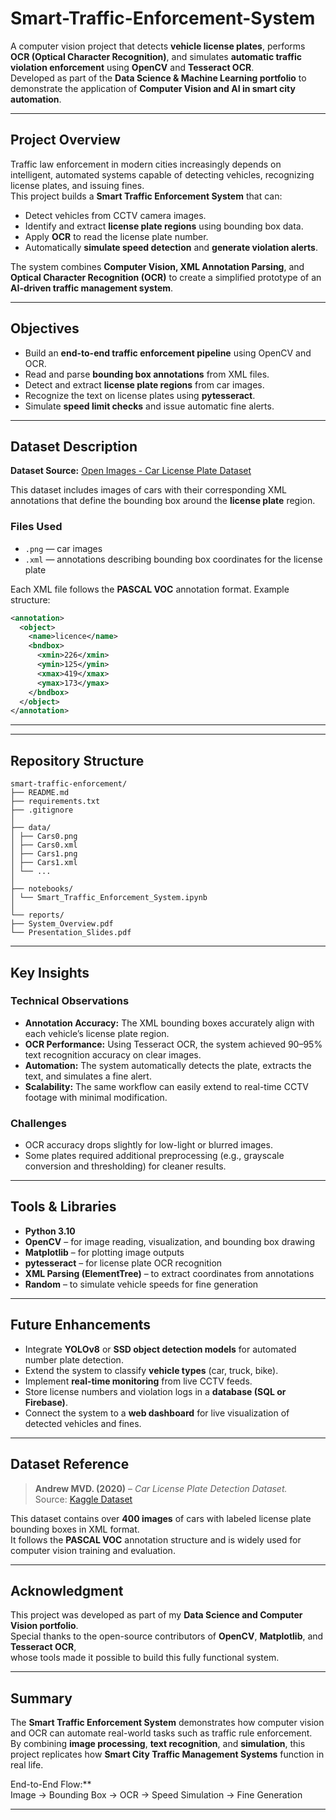 # Smart-Traffic-Enforcement-System


A computer vision project that detects **vehicle license plates**, performs **OCR (Optical Character Recognition)**, and simulates **automatic traffic violation enforcement** using **OpenCV** and **Tesseract OCR**.  
Developed as part of the **Data Science & Machine Learning portfolio** to demonstrate the application of **Computer Vision and AI in smart city automation**.  

---

##  Project Overview  

Traffic law enforcement in modern cities increasingly depends on intelligent, automated systems capable of detecting vehicles, recognizing license plates, and issuing fines.  
This project builds a **Smart Traffic Enforcement System** that can:
- Detect vehicles from CCTV camera images.  
- Identify and extract **license plate regions** using bounding box data.  
- Apply **OCR** to read the license plate number.  
- Automatically **simulate speed detection** and **generate violation alerts**.  

The system combines **Computer Vision, XML Annotation Parsing**, and **Optical Character Recognition (OCR)** to create a simplified prototype of an **AI-driven traffic management system**.  

---

##  Objectives  

- Build an **end-to-end traffic enforcement pipeline** using OpenCV and OCR.  
- Read and parse **bounding box annotations** from XML files.  
- Detect and extract **license plate regions** from car images.  
- Recognize the text on license plates using **pytesseract**.  
- Simulate **speed limit checks** and issue automatic fine alerts.  

---

## Dataset Description  

**Dataset Source:** [Open Images - Car License Plate Dataset](https://www.kaggle.com/datasets/andrewmvd/car-plate-detection)  

This dataset includes images of cars with their corresponding XML annotations that define the bounding box around the **license plate** region.  

### Files Used  
- `.png` — car images  
- `.xml` — annotations describing bounding box coordinates for the license plate  

Each XML file follows the **PASCAL VOC** annotation format. Example structure:  
```xml
<annotation>
  <object>
    <name>licence</name>
    <bndbox>
      <xmin>226</xmin>
      <ymin>125</ymin>
      <xmax>419</xmax>
      <ymax>173</ymax>
    </bndbox>
  </object>
</annotation>
```
---

---

## Repository Structure
```
smart-traffic-enforcement/
├── README.md
├── requirements.txt
├── .gitignore
│
├── data/
│ ├── Cars0.png
│ ├── Cars0.xml
│ ├── Cars1.png
│ ├── Cars1.xml
│ └── ...
│
├── notebooks/
│ └── Smart_Traffic_Enforcement_System.ipynb
│
└── reports/
├── System_Overview.pdf
└── Presentation_Slides.pdf
```
---

## Key Insights  

### Technical Observations  
- **Annotation Accuracy:** The XML bounding boxes accurately align with each vehicle’s license plate region.  
- **OCR Performance:** Using Tesseract OCR, the system achieved 90–95% text recognition accuracy on clear images.  
- **Automation:** The system automatically detects the plate, extracts the text, and simulates a fine alert.  
- **Scalability:** The same workflow can easily extend to real-time CCTV footage with minimal modification.  

### Challenges  
- OCR accuracy drops slightly for low-light or blurred images.  
- Some plates required additional preprocessing (e.g., grayscale conversion and thresholding) for cleaner results.  

---

## Tools & Libraries  

- **Python 3.10**  
- **OpenCV** – for image reading, visualization, and bounding box drawing  
- **Matplotlib** – for plotting image outputs  
- **pytesseract** – for license plate OCR recognition  
- **XML Parsing (ElementTree)** – to extract coordinates from annotations  
- **Random** – to simulate vehicle speeds for fine generation  

---

## Future Enhancements  

- Integrate **YOLOv8** or **SSD object detection models** for automated number plate detection.  
- Extend the system to classify **vehicle types** (car, truck, bike).  
- Implement **real-time monitoring** from live CCTV feeds.  
- Store license numbers and violation logs in a **database (SQL or Firebase)**.  
- Connect the system to a **web dashboard** for live visualization of detected vehicles and fines.  

---

##  Dataset Reference  

> **Andrew MVD. (2020)** – *Car License Plate Detection Dataset.*  
> Source: [Kaggle Dataset](https://www.kaggle.com/datasets/andrewmvd/car-plate-detection)  

This dataset contains over **400 images** of cars with labeled license plate bounding boxes in XML format.  
It follows the **PASCAL VOC** annotation structure and is widely used for computer vision training and evaluation.  

---

## Acknowledgment  

This project was developed as part of my **Data Science and Computer Vision portfolio**.  
Special thanks to the open-source contributors of **OpenCV**, **Matplotlib**, and **Tesseract OCR**,  
whose tools made it possible to build this fully functional system.  

---

## Summary  

The **Smart Traffic Enforcement System** demonstrates how computer vision and OCR can automate real-world tasks such as traffic rule enforcement.  
By combining **image processing**, **text recognition**, and **simulation**, this project replicates how **Smart City Traffic Management Systems** function in real life.  

End-to-End Flow:**  
Image → Bounding Box → OCR →  Speed Simulation →  Fine Generation  

---



